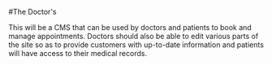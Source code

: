 #The Doctor's

This will be a CMS that can be used by doctors and patients to book and manage appointments. Doctors should also be able to edit various parts of the site so as to provide customers with up-to-date information and patients will have access to their medical records.
